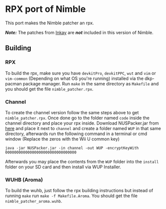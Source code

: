 # RPX port of Nimble

This port makes the Nimble patcher an rpx.

***Note:*** The patches from [Inkay](https://github.com/PretendoNetwork/Inkay) are ***not*** included in this version of Nimble.

## Building


### RPX
To build the rpx, make sure you have `devkitPro`, `devkitPPC`, `wut` and `vim` or `vim-common` (Depending on what OS you're running) installed via the dkp-pacman package manager. Run `make` in the same directory as `Makefile` and you should get the file `nimble_patcher.rpx`.

### Channel

To create the channel version follow the same steps above to get `nimble_patcher.rpx`. Once done go to the folder named `code` inside the channel directory and place your rpx inside. Download NUSPacker.jar from [here](https://bitbucket.org/timogus/nuspacker/src/master/) and place it next to `channel` and create a folder named `WUP` in that same directory, afterwards run the following command in a terminal or cmd window (Replace the zeros with the Wii U common key)

```shell
java -jar NUSPacker.jar -in channel -out WUP -encryptKeyWith 00000000000000000000000000000000
```

Afterwards you may place the contents from the `WUP` folder into the `install` folder on your SD card and then install via WUP Installer.

### WUHB (Aroma)

To build the wuhb, just follow the rpx building instructions but instead of running `make` run `make -f Makefile.Aroma`. You should get the file `nimble_patcher_aroma.wuhb`.
